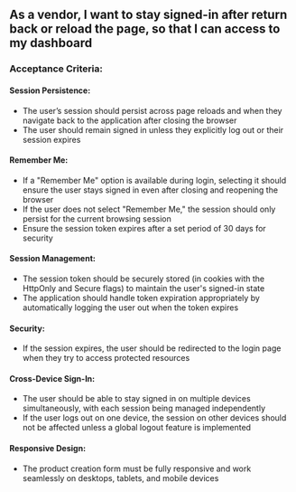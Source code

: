 ## As a vendor, I want to stay signed-in after return back or reload the page, so that I can access to my dashboard

### Acceptance Criteria:

#### Session Persistence:

- The user’s session should persist across page reloads and when they navigate back to the application after closing the browser
- The user should remain signed in unless they explicitly log out or their session expires

#### Remember Me:

- If a "Remember Me" option is available during login, selecting it should ensure the user stays signed in even after closing and reopening the browser
- If the user does not select "Remember Me," the session should only persist for the current browsing session
- Ensure the session token expires after a set period of 30 days for security

#### Session Management:

- The session token should be securely stored (in cookies with the HttpOnly and Secure flags) to maintain the user's signed-in state
- The application should handle token expiration appropriately by automatically logging the user out when the token expires

#### Security:

- If the session expires, the user should be redirected to the login page when they try to access protected resources

#### Cross-Device Sign-In:

- The user should be able to stay signed in on multiple devices simultaneously, with each session being managed independently
- If the user logs out on one device, the session on other devices should not be affected unless a global logout feature is implemented

#### Responsive Design:

- The product creation form must be fully responsive and work seamlessly on desktops, tablets, and mobile devices
